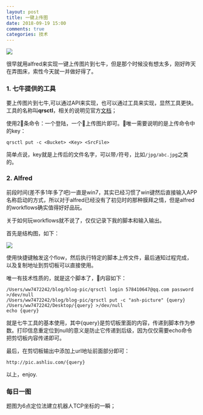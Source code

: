 ```yaml
---
layout: post
title: 一键上传图
date: 2018-09-19 15:00
comments: true
categories: 技术
---
```


![](http://pic.ashliu.com/20180919004.jpg
)


很早就用alfred来实现一键上传图片到七牛，但是那个时候没有想太多，刚好昨天在弄图床，索性今天就一并做好得了。

### 1. 七牛提供的工具
要上传图片到七牛,可以通过API来实现，也可以通过工具来实现，显然工具更快。工具的名称叫**qrsctl**，相关的说明见官方[文档](https://developer.qiniu.com/kodo/tools/1300/qrsctl)；

使用2条命令：一个登陆，一个上传图片即可。唯一需要说明的是上传命令中的key：

    qrsctl put -c <Bucket> <Key> <SrcFile>

简单点说，key就是上传后的文件名字，可以带```/```符号，比如```/jpg/abc.jpg```之类的。

### 2. Alfred

前段时间(差不多1年多了吧)一直是win7，其实已经习惯了win键然后直接输入APP名称启动的方式，所以对于alfred已经没有了初见时的那种膜拜之情，但是alfred的workflows确实值得好好品玩。

关于如何玩workflows就不说了，仅仅记录下我的脚本和输入输出。

首先是结构图，如下：


![](http://pic.ashliu.com/20180919002.jpg)


使用快捷键触发这个flow，然后执行特定的脚本上传文件，最后通知过程完成，以及复制地址到剪切板可以直接使用。

唯一有技术性质的，就是这个脚本了，内容如下：

    /Users/ww7472242/blog/blog-pic/qrsctl login 578410647@qq.com password >/dev/null
    /Users/ww7472242/blog/blog-pic/qrsctl put -c "ash-picture" {query} /Users/ww7472242/Desktop/{query} >/dev/null
    echo {query}

就是七牛工具的基本使用，其中{query}是剪切板里面的内容，传递到脚本作为参数。打印信息重定位到null的意义是防止它传递到后级，因为仅仅需要echo命令把剪切板内容传递即可。

最后，在剪切板输出中添加上url地址前面部分即可：

    http://pic.ashliu.com/{query}

以上，enjoy.


### 每日一图

题图为6点定位法建立机器人TCP坐标的一瞬；
